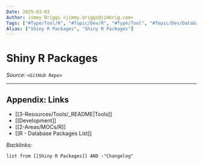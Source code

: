 ```yaml
---
Date: 2025-03-03
Author: Jimmy Briggs <jimmy.briggs@jimbrig.com>
Tags: ["#Type/Tool/R", "#Topic/Dev/R", "#Type/Tool", "#Topic/Dev/Database"]
Alias: ["Shiny R Packages", "Shiny R Packages"]
---
```


# Shiny R Packages

*Source: `<GitHub Repo>`*

***

## Appendix: Links

- [[3-Resources/Tools/_README|Tools]]
- [[Development]]
- [[2-Areas/MOCs/R]]
- [[R - Database Packages List]]


*Backlinks:*

```dataview
list from [[Shiny R Packages]] AND -"Changelog"
```